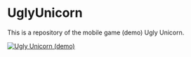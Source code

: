 # UglyUnicorn
This is a repository of the mobile game (demo) Ugly Unicorn.

[![Ugly Unicorn (demo)](https://img.youtube.com/vi/OHVrjdrXkQ4/0.jpg)](https://www.youtube.com/watch?v=OHVrjdrXkQ4)
